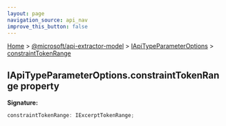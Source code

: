 ```yaml
---
layout: page
navigation_source: api_nav
improve_this_button: false
---
```



[Home](./index.md) &gt; [@microsoft/api-extractor-model](./api-extractor-model.md) &gt; [IApiTypeParameterOptions](./api-extractor-model.iapitypeparameteroptions.md) &gt; [constraintTokenRange](./api-extractor-model.iapitypeparameteroptions.constrainttokenrange.md)

## IApiTypeParameterOptions.constraintTokenRange property

<b>Signature:</b>

```typescript
constraintTokenRange: IExcerptTokenRange;
```
